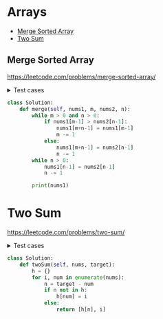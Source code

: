 # Arrays

+ [Merge Sorted Array](#merge-sorted-array)
+ [Two Sum](#two-sum)


## Merge Sorted Array


https://leetcode.com/problems/merge-sorted-array/


<details><summary>Test cases</summary><blockquote>

```python
import unittest


class TestIntersectionNode(unittest.TestCase):
    def setUp(self):
        self.solution = Solution()
    
    def test_both_empty_lists(self):
        self.assertEqual([], self.solution.merge([], 0, [], 0))
    
    
        
if __name__ == "__main__":
    unittest.main()
```

</blockquote></details>

```python
class Solution:
    def merge(self, nums1, m, nums2, n):
        while m > 0 and n > 0:
            if nums1[m-1] > nums2[n-1]:
                nums1[m+n-1] = nums1[m-1]
                m -= 1
            else:
                nums1[m+n-1] = nums2[n-1]
                n -= 1
        while n > 0:
            nums1[n-1] = nums2[n-1]
            n -= 1

        print(nums1)
```


# Two Sum


https://leetcode.com/problems/two-sum/


<details><summary>Test cases</summary><blockquote>

```python
import unittest


class TestTwoSum(unittest.TestCase):
    def setUp(self):
        self.solution = Solution()
    
    def test_(self):
        self.assertEqual()
    


if __name__ == "__main__":
    unittest.main()
```

</blockquote></details>



```python
class Solution:
    def twoSum(self, nums, target):
        h = {}
        for i, num in enumerate(nums):
            n = target - num
            if n not in h:
                h[num] = i
            else:
                return [h[n], i]

```